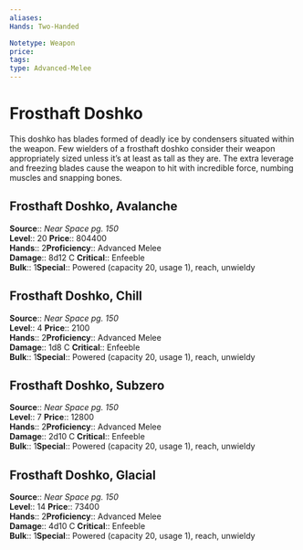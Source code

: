 ```yaml
---
aliases: 
Hands: Two-Handed

Notetype: Weapon
price: 
tags: 
type: Advanced-Melee
---
```


# Frosthaft Doshko

This doshko has blades formed of deadly ice by condensers situated within the weapon. Few wielders of a frosthaft doshko consider their weapon appropriately sized unless it’s at least as tall as they are. The extra leverage and freezing blades cause the weapon to hit with incredible force, numbing muscles and snapping bones.  

## Frosthaft Doshko, Avalanche

**Source**:: _Near Space pg. 150_  
**Level**:: 20
**Price**:: 804400  
**Hands**:: 2**Proficiency**:: Advanced Melee  
**Damage**:: 8d12 C
**Critical**:: Enfeeble  
**Bulk**:: 1**Special**:: Powered (capacity 20, usage 1), reach, unwieldy

## Frosthaft Doshko, Chill

**Source**:: _Near Space pg. 150_  
**Level**:: 4
**Price**:: 2100  
**Hands**:: 2**Proficiency**:: Advanced Melee  
**Damage**:: 1d8 C
**Critical**:: Enfeeble  
**Bulk**:: 1**Special**:: Powered (capacity 20, usage 1), reach, unwieldy

## Frosthaft Doshko, Subzero

**Source**:: _Near Space pg. 150_  
**Level**:: 7
**Price**:: 12800  
**Hands**:: 2**Proficiency**:: Advanced Melee  
**Damage**:: 2d10 C
**Critical**:: Enfeeble  
**Bulk**:: 1**Special**:: Powered (capacity 20, usage 1), reach, unwieldy

## Frosthaft Doshko, Glacial

**Source**:: _Near Space pg. 150_  
**Level**:: 14
**Price**:: 73400  
**Hands**:: 2**Proficiency**:: Advanced Melee  
**Damage**:: 4d10 C
**Critical**:: Enfeeble  
**Bulk**:: 1**Special**:: Powered (capacity 20, usage 1), reach, unwieldy
